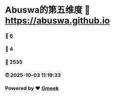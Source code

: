 # Abuswa的第五维度 :link: https://abuswa.github.io 
### :page_facing_up: [6](https://abuswa.github.io/tag.html) 
### :speech_balloon: 4 
### :hibiscus: 2535 
### :alarm_clock: 2025-10-03 11:19:33 
### Powered by :heart: [Gmeek](https://github.com/Meekdai/Gmeek)
